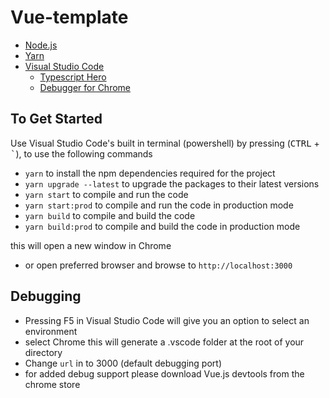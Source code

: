 # Vue-template

* [Node.js](https://nodejs.org/en/)
* [Yarn](https://yarnpkg.com/en/)
* [Visual Studio Code](https://code.visualstudio.com/)
    * [Typescript Hero](https://marketplace.visualstudio.com/items?itemName=rbbit.typescript-hero)
    * [Debugger for Chrome](https://marketplace.visualstudio.com/items?itemName=msjsdiag.debugger-for-chrome)

## To Get Started

Use Visual Studio Code's built in terminal (powershell) by pressing (<kbd>CTRL</kbd> + <kbd>`</kbd>), to use the following commands
* `yarn` to install the npm dependencies required for the project
* `yarn upgrade --latest` to upgrade the packages to their latest versions
* `yarn start` to compile and run the code
* `yarn start:prod` to compile and run the code in production mode
* `yarn build` to compile and build the code
* `yarn build:prod` to compile and build the code in production mode

this will open a new window in Chrome
* or open preferred browser and browse to `http://localhost:3000`

## Debugging

* Pressing F5 in Visual Studio Code will give you an option to select an environment
* select Chrome this will generate a .vscode folder at the root of your directory
* Change `url` in to 3000 (default debugging port)
* for added debug support please download Vue.js devtools from the chrome store